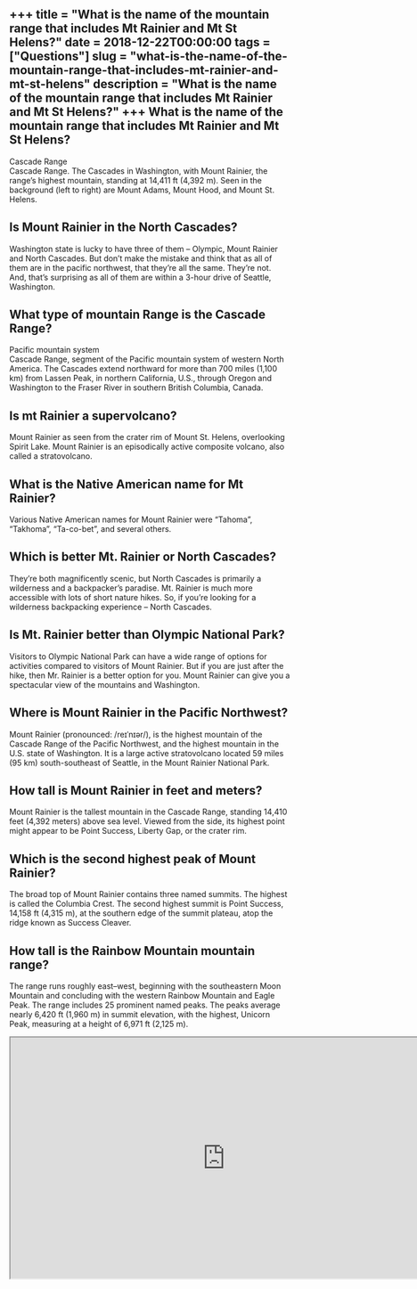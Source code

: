 +++
title = "What is the name of the mountain range that includes Mt Rainier and Mt St Helens?"
date = 2018-12-22T00:00:00
tags = ["Questions"]
slug = "what-is-the-name-of-the-mountain-range-that-includes-mt-rainier-and-mt-st-helens"
description = "What is the name of the mountain range that includes Mt Rainier and Mt St Helens?"
+++
What is the name of the mountain range that includes Mt Rainier and Mt St Helens?
---------------------------------------------------------------------------------

Cascade Range  
Cascade Range. The Cascades in Washington, with Mount Rainier, the range’s highest mountain, standing at 14,411 ft (4,392 m). Seen in the background (left to right) are Mount Adams, Mount Hood, and Mount St. Helens.

Is Mount Rainier in the North Cascades?
---------------------------------------

Washington state is lucky to have three of them – Olympic, Mount Rainier and North Cascades. But don’t make the mistake and think that as all of them are in the pacific northwest, that they’re all the same. They’re not. And, that’s surprising as all of them are within a 3-hour drive of Seattle, Washington.

What type of mountain Range is the Cascade Range?
-------------------------------------------------

Pacific mountain system  
Cascade Range, segment of the Pacific mountain system of western North America. The Cascades extend northward for more than 700 miles (1,100 km) from Lassen Peak, in northern California, U.S., through Oregon and Washington to the Fraser River in southern British Columbia, Canada.

Is mt Rainier a supervolcano?
-----------------------------

Mount Rainier as seen from the crater rim of Mount St. Helens, overlooking Spirit Lake. Mount Rainier is an episodically active composite volcano, also called a stratovolcano.

What is the Native American name for Mt Rainier?
------------------------------------------------

Various Native American names for Mount Rainier were “Tahoma”, “Takhoma”, “Ta-co-bet”, and several others.

Which is better Mt. Rainier or North Cascades?
----------------------------------------------

They’re both magnificently scenic, but North Cascades is primarily a wilderness and a backpacker’s paradise. Mt. Rainier is much more accessible with lots of short nature hikes. So, if you’re looking for a wilderness backpacking experience – North Cascades.

Is Mt. Rainier better than Olympic National Park?
-------------------------------------------------

Visitors to Olympic National Park can have a wide range of options for activities compared to visitors of Mount Rainier. But if you are just after the hike, then Mr. Rainier is a better option for you. Mount Rainier can give you a spectacular view of the mountains and Washington.

Where is Mount Rainier in the Pacific Northwest?
------------------------------------------------

Mount Rainier (pronounced: /reɪˈnɪər/), is the highest mountain of the Cascade Range of the Pacific Northwest, and the highest mountain in the U.S. state of Washington. It is a large active stratovolcano located 59 miles (95 km) south-southeast of Seattle, in the Mount Rainier National Park.

How tall is Mount Rainier in feet and meters?
---------------------------------------------

Mount Rainier is the tallest mountain in the Cascade Range, standing 14,410 feet (4,392 meters) above sea level. Viewed from the side, its highest point might appear to be Point Success, Liberty Gap, or the crater rim.

Which is the second highest peak of Mount Rainier?
--------------------------------------------------

The broad top of Mount Rainier contains three named summits. The highest is called the Columbia Crest. The second highest summit is Point Success, 14,158 ft (4,315 m), at the southern edge of the summit plateau, atop the ridge known as Success Cleaver.

How tall is the Rainbow Mountain mountain range?
------------------------------------------------

The range runs roughly east–west, beginning with the southeastern Moon Mountain and concluding with the western Rainbow Mountain and Eagle Peak. The range includes 25 prominent named peaks. The peaks average nearly 6,420 ft (1,960 m) in summit elevation, with the highest, Unicorn Peak, measuring at a height of 6,971 ft (2,125 m).

<iframe allow="accelerometer; autoplay; clipboard-write; encrypted-media; gyroscope; picture-in-picture" allowfullscreen="" class="__youtube_prefs__  epyt-is-override  no-lazyload" data-no-lazy="1" data-origheight="433" data-origwidth="770" data-skipgform_ajax_framebjll="" height="433" id="_ytid_26378" loading="lazy" src="https://www.youtube.com/embed/Y6eWmpgvl2k?enablejsapi=1&autoplay=0&cc_load_policy=0&cc_lang_pref=&iv_load_policy=1&loop=0&modestbranding=0&rel=1&fs=1&playsinline=0&autohide=2&theme=dark&color=red&controls=1&" title="YouTube player" width="770"></iframe>